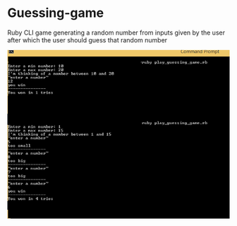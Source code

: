 # Guessing-game
Ruby CLI game generating a random number from inputs given by the user after which the user should guess that random number

![task](https://github.com/Leandran/Guessing-game/blob/main/guessing%20game.png)
